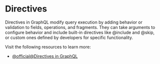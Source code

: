 # Directives

Directives in GraphQL modify query execution by adding behavior or validation to fields, operations, and fragments. They can take arguments to configure behavior and include built-in directives like @include and @skip, or custom ones defined by developers for specific functionality.

Visit the following resources to learn more:

- [@official@Directives in GraphQL](https://graphql.org/learn/queries/#directives)